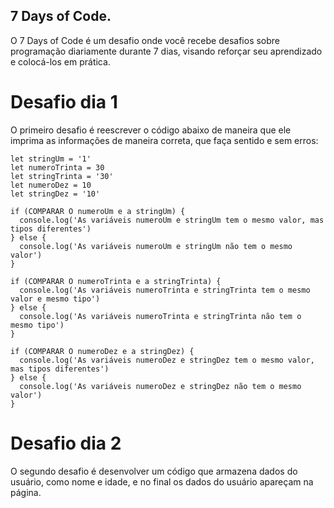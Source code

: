<h2>7 Days of Code.</h2>
O 7 Days of Code é um desafio onde você recebe desafios sobre programação diariamente durante 7 dias, visando reforçar seu aprendizado e colocá-los em prática.
<h1>Desafio dia 1</h1>
O primeiro desafio é reescrever o código abaixo de maneira que ele imprima as informações de maneira correta, que faça sentido e sem erros:

```
let stringUm = '1'
let numeroTrinta = 30
let stringTrinta = '30'
let numeroDez = 10
let stringDez = '10'

if (COMPARAR O numeroUm e a stringUm) {
  console.log('As variáveis numeroUm e stringUm tem o mesmo valor, mas tipos diferentes')
} else {
  console.log('As variáveis numeroUm e stringUm não tem o mesmo valor')
}

if (COMPARAR O numeroTrinta e a stringTrinta) {
  console.log('As variáveis numeroTrinta e stringTrinta tem o mesmo valor e mesmo tipo')
} else {
  console.log('As variáveis numeroTrinta e stringTrinta não tem o mesmo tipo')
}

if (COMPARAR O numeroDez e a stringDez) {
  console.log('As variáveis numeroDez e stringDez tem o mesmo valor, mas tipos diferentes')
} else {
  console.log('As variáveis numeroDez e stringDez não tem o mesmo valor')
}
```
<h1>Desafio dia 2</h1>
O segundo desafio é desenvolver um código que armazena dados do usuário, como nome e idade, e no final os dados do usuário apareçam na página.
